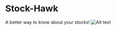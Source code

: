 # Stock-Hawk
A better way to know about your stocks!
![Alt text](https://res.cloudinary.com/dokpgpmij/image/upload/c_scale,w_790/v1461608403/pjimage_ogl5sv.jpg "Optional title")
